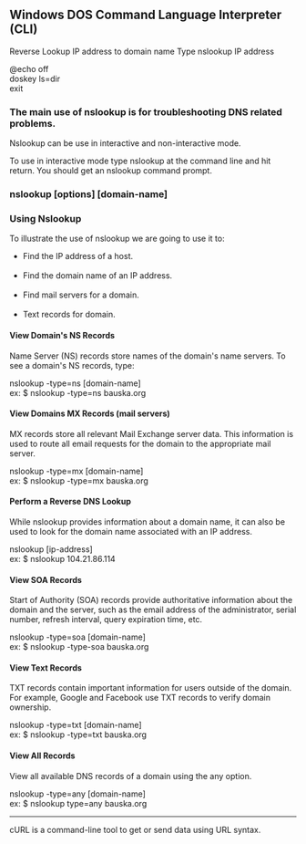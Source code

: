 <h2>Windows DOS Command Language Interpreter (CLI)</h2>
<p>
Reverse Lookup IP address to domain name
Type nslookup IP address<br>
</p>
@echo off<br>
doskey ls=dir<br>
exit

<h3>The main use of nslookup is for troubleshooting DNS related problems.</h3>

Nslookup can be use in interactive and non-interactive mode.

To use in interactive mode type nslookup at the command line and hit return.
You should get an nslookup command prompt.

<h3>nslookup [options] [domain-name]</h3>

<h3>Using Nslookup</h3>
To illustrate the use of nslookup we are going to use it to:
<ul>
  <li>Find the IP address of a host.</li><br>
  <li>Find the domain name of an IP address.</li><br>
  <li>Find mail servers for a domain.</li><br>
  <li>Text records for domain.</li>
</ul>

<h4>View Domain's NS Records</h4>
<p>Name Server (NS) records store names of the domain's name servers. To see a domain's NS records, type:</p>
nslookup -type=ns [domain-name]<br>
ex: $ nslookup -type=ns bauska.org

<h4>View Domains MX Records (mail servers)</h4>
<p>MX records store all relevant Mail Exchange server data. This information is used to route all email requests for the domain to the appropriate mail server.</p>
nslookup -type=mx [domain-name]<br>
ex: $ nslookup -type=mx bauska.org

<h4>Perform a Reverse DNS Lookup</h4>
<p>While nslookup provides information about a domain name, it can also be used to look for the domain name associated with an IP address.</p>
nslookup [ip-address]<br>
ex: $ nslookup 104.21.86.114

<h4>View SOA Records</h4>
<p>Start of Authority (SOA) records provide authoritative information about the domain and the server, such as the email address of the administrator, serial number, refresh interval, query expiration time, etc.</p>
nslookup -type=soa [domain-name]<br>
ex: $ nslookup -type-soa bauska.org

<h4>View Text Records</h4>
<p>TXT records contain important information for users outside of the domain. For example, Google and Facebook use TXT records to verify domain ownership.</p>
nslookup -type=txt [domain-name]<br>
ex: $ nslookup -type=txt bauska.org

<h4>View All Records</h4>
<p>View all available DNS records of a domain using the any option.</p>
nslookup -type=any [domain-name]<br>
ex: $ nslookup type=any bauska.org

<hr>

cURL is a command-line tool to get or send data using URL syntax.
